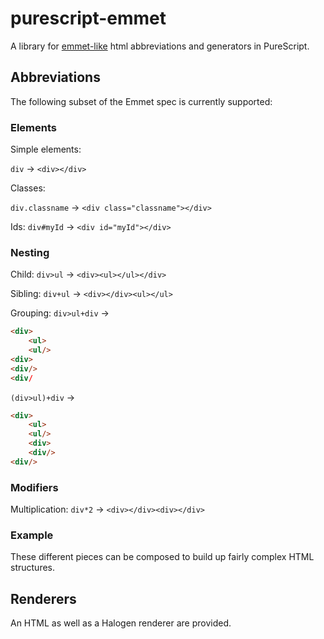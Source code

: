 purescript-emmet
==

A library for [emmet-like](https://docs.emmet.io/abbreviations/) html
abbreviations and generators in PureScript.

## Abbreviations

The following subset of the Emmet spec is currently supported:

### Elements

Simple elements:

`div` → `<div></div>`

Classes:

`div.classname` → `<div class="classname"></div>`

Ids:
`div#myId` → `<div id="myId"></div>`

### Nesting

Child:
`div>ul` → `<div><ul></ul></div>`

Sibling:
`div+ul` → `<div></div><ul></ul>`

Grouping:
`div>ul+div` →

```html 
<div>
    <ul>
    <ul/>
<div>
<div/>
<div/
```

`(div>ul)+div` →

```html
<div>
    <ul>
    <ul/>
    <div>
    <div/>
<div/>
```

### Modifiers

Multiplication:
`div*2` → `<div></div><div></div>`

### Example

These different pieces can be composed to build up fairly complex HTML
structures.

## Renderers

An HTML as well as a Halogen renderer are provided.



